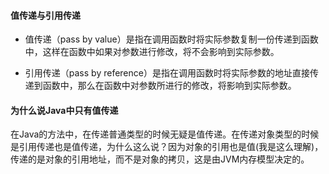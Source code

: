 #### 值传递与引用传递

- 值传递（pass by value）是指在调用函数时将实际参数复制一份传递到函数中，这样在函数中如果对参数进行修改，将不会影响到实际参数。

- 引用传递（pass by reference）是指在调用函数时将实际参数的地址直接传递到函数中，那么在函数中对参数所进行的修改，将影响到实际参数。

#### 为什么说Java中只有值传递

在Java的方法中，在传递普通类型的时候无疑是值传递。在传递对象类型的时候是引用传递也是值传递，为什么这么说？因为对象的引用也是值(我是这么理解)，传递的是对象的引用地址，而不是对象的拷贝，这是由JVM内存模型决定的。
